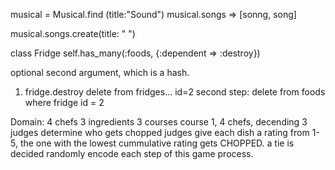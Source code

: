 musical = Musical.find (title:"Sound")
musical.songs
=> [sonng, song]

musical.songs.create(title: " ")

class Fridge
self.has_many(:foods, {:dependent => :destroy})

optional second argument, which is a hash.

1. fridge.destroy
delete from fridges... id=2
second step: delete from foods where fridge id = 2

Domain: 4 chefs
3 ingredients 
3 courses
course 1, 4 chefs, decending 
3 judges determine who gets chopped 
judges give each dish a rating from 1-5, the one with the lowest cummulative rating gets CHOPPED. a tie is decided randomly 
encode each step of this game process.